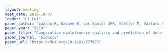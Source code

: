```yaml
---
layout: meeting
meet_date: 2019-10-07
leader: "Li Lei"
paper_author: "Lozano R, Gazave E, dos Santos JPR, Stetter M, Valluru R, Bandillo N, Fernandes SB, Brown PJ, Shakoor N, Mockler TC, Ross-Ibarra J, Buckler ES, Gore MA"
paper_year: "2019"
paper_title: "Comparative evolutionary analysis and prediction of deleterious mutation patterns between sorghum and maize"
paper_journal: "bioRxiv"
paper_url: "https://doi.org/10.1101/777623"
---
```

